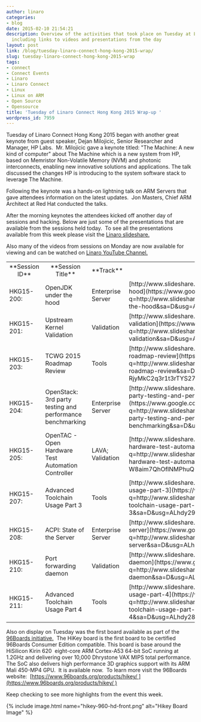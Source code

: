 ```yaml
---
author: linaro
categories:
- blog
date: 2015-02-10 21:54:21
description: Overview of the activities that took place on Tuesday at Linaro Connect
  including links to videos and presentations from the day
layout: post
link: /blog/tuesday-linaro-connect-hong-kong-2015-wrap/
slug: tuesday-linaro-connect-hong-kong-2015-wrap
tags:
- connect
- Connect Events
- Linaro
- Linaro Connect
- Linux
- Linux on ARM
- Open Source
- Opensource
title: 'Tuesday of Linaro Connect Hong Kong 2015 Wrap-up '
wordpress_id: 7959
---
```


Tuesday of Linaro Connect Hong Kong 2015 began with another great keynote from guest speaker, Dejan Milojicic, Senior Researcher and Manager, HP Labs.  Mr. Milojicic gave a keynote titled: "The Machine: A new kind of computer" about The Machine which is a new system from HP, based on Memristor Non-Volatile Memory (NVM) and photonic interconnects, enabling new innovative solutions and applications. The talk discussed the changes HP is introducing to the system software stack to leverage The Machine.

Following the keynote was a hands-on lightning talk on ARM Servers that gave attendees information on the latest updates.  Jon Masters, Chief ARM Architect at Red Hat conducted the talks.

After the morning keynotes the attendees kicked off another day of sessions and hacking. Below are just some of the presentations that are available from the sessions held today.  To see all the presentations available from this week please visit the [Linaro slideshare.](http://www.slideshare.net/linaroorg)

Also many of the videos from sessions on Monday are now available for viewing and can be watched on [Linaro YouTube Channel.](https://www.youtube.com/user/LinaroOnAir/videos)


<table width="1020" class="table responsive-table" markdown="1">
<tbody >
<tr >

<td width="90" style="text-align: center;" markdown="1">
**Session ID**
</td>

<td width="247" style="text-align: center;" markdown="1">
**Session Title**
</td>

<td width="64" style="text-align: center;" markdown="1">
**Track**
</td>

<td width="619" style="text-align: center;" markdown="1">
**URL to Slideshare**
</td>
</tr>
<tr >

<td width="90" markdown="1">
HKG15-200:
</td>

<td width="247" markdown="1">
OpenJDK under the hood
</td>

<td width="64" markdown="1">
Enterprise Server
</td>

<td width="619" markdown="1">
[http://www.slideshare.net/linaroorg/hkg15200-openjdk-under-the-hood](https://www.google.com/url?q=http://www.slideshare.net/linaroorg/hkg15200-openjdk-under-the-hood&sa=D&usg=ALhdy2_iqW-W1knKkA_5rhUQ0IYSqJVmyg)
</td>
</tr>
<tr >

<td width="90" markdown="1">
HKG15-201:
</td>

<td width="247" markdown="1">
Upstream Kernel Validation
</td>

<td width="64" markdown="1">
Validation
</td>

<td width="619" markdown="1">
[http://www.slideshare.net/linaroorg/hkg15201-upstream-kernel-validation](https://www.google.com/url?q=http://www.slideshare.net/linaroorg/hkg15201-upstream-kernel-validation&sa=D&usg=ALhdy28GbVjBve3qc1qNhy2u0K8As5aPEg)
</td>
</tr>
<tr >

<td width="90" markdown="1">
HKG15-203:
</td>

<td width="247" markdown="1">
TCWG 2015 Roadmap Review
</td>

<td width="64" markdown="1">
Tools
</td>

<td width="619" markdown="1">
[http://www.slideshare.net/linaroorg/hkg15203-tcwg-2015-roadmap-review](https://www.google.com/url?q=http://www.slideshare.net/linaroorg/hkg15203-tcwg-2015-roadmap-review&sa=D&usg=ALhdy2-RjyMkC2q3r1t3rTYS27_eiXHm-A)
</td>
</tr>
<tr >

<td width="90" markdown="1">
HKG15-204:
</td>

<td width="247" markdown="1">
OpenStack: 3rd party testing and performance benchmarking
</td>

<td width="64" markdown="1">
Enterprise Server
</td>

<td width="619" markdown="1">
[http://www.slideshare.net/linaroorg/hkg15204-openstack-3rd-party-testing-and-performance-benchmarking](https://www.google.com/url?q=http://www.slideshare.net/linaroorg/hkg15204-openstack-3rd-party-testing-and-performance-benchmarking&sa=D&usg=ALhdy29k_cRvKfyAH4PBxNgqUV5IDtct4Q)
</td>
</tr>
<tr >

<td width="90" markdown="1">
HKG15-205:
</td>

<td width="247" markdown="1">
OpenTAC - Open Hardware Test Automation Controller
</td>

<td width="64" markdown="1">
LAVA; Validation
</td>

<td width="619" markdown="1">
[http://www.slideshare.net/linaroorg/hkg15205-opentac-open-hardware-test-automation-controller](https://www.google.com/url?q=http://www.slideshare.net/linaroorg/hkg15205-opentac-open-hardware-test-automation-controller&sa=D&usg=ALhdy2-W8aim7QhOflNMPhuQPp6t7UMOiw)
</td>
</tr>
<tr >

<td width="90" markdown="1">
HKG15-207:
</td>

<td width="247" markdown="1">
Advanced Toolchain Usage Part 3
</td>

<td width="64" markdown="1">
Tools
</td>

<td width="619" markdown="1">
[http://www.slideshare.net/linaroorg/hkg15207-advanced-toolchain-usage-part-3](https://www.google.com/url?q=http://www.slideshare.net/linaroorg/hkg15207-advanced-toolchain-usage-part-3&sa=D&usg=ALhdy296WfTIJ0uvlLEcorStvgWAbADYgg)
</td>
</tr>
<tr >

<td width="90" markdown="1">
HKG15-208:
</td>

<td width="247" markdown="1">
ACPI: State of the Server
</td>

<td width="64" markdown="1">
Enterprise Server
</td>

<td width="619" markdown="1">
[http://www.slideshare.net/linaroorg/hkg15208-acpi-state-of-the-server](https://www.google.com/url?q=http://www.slideshare.net/linaroorg/hkg15208-acpi-state-of-the-server&sa=D&usg=ALhdy29NftLV3H9irnZsFwP1X1gRmvyKrA)
</td>
</tr>
<tr >

<td width="90" markdown="1">
HKG15-210:
</td>

<td width="247" markdown="1">
Port forwarding daemon
</td>

<td width="64" markdown="1">
Validation
</td>

<td width="619" markdown="1">
[http://www.slideshare.net/linaroorg/hkg15210-port-forwarding-daemon](https://www.google.com/url?q=http://www.slideshare.net/linaroorg/hkg15210-port-forwarding-daemon&sa=D&usg=ALhdy28aEVC-rVOADkOkrEfj5kTOOcPuiQ)
</td>
</tr>
<tr >

<td width="90" markdown="1">
HKG15-211:
</td>

<td width="247" markdown="1">
Advanced Toolchain Usage Part 4
</td>

<td width="64" markdown="1">
Tools
</td>

<td width="619" markdown="1">
[http://www.slideshare.net/linaroorg/hkg15211-advanced-toolchain-usage-part-4](https://www.google.com/url?q=http://www.slideshare.net/linaroorg/hkg15211-advanced-toolchain-usage-part-4&sa=D&usg=ALhdy28PAq0QUyC_wkobM7TjmypQvfsB3w)
</td>
</tr>
</tbody>
</table>


Also on display on Tuesday was the first board available as part of the [96Boards initiative.](https://www.96boards.org/)  The HiKey board is the first board to be certified 96Boards Consumer Edition compatible. This board is base around the HiSilicon Kirin 620  eight-core ARM Cortex-A53 64-bit SoC running at 1.2GHz and delivering over 10,000 Dhrystone VAX MIPS total performance. The SoC also delivers high performance 3D graphics support with its ARM Mali 450-MP4 GPU.  It is available now.  To learn more visit the 96Boards website:  [https://www.96boards.org/products/hikey/ ](https://www.96boards.org/products/hikey/ )

Keep checking to see more highlights from the event this week.

{% include image.html name="hikey-960-hd-front.png" alt="Hikey Board Image" %}